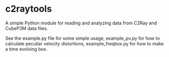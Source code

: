 c2raytools
==========

A simple Python module for reading and analyzing data from C2Ray and CubeP3M data files.

See the example.py file for some simple usage, example_pv.py for how to calculate peculiar velocity distortions, example_freqbox.py for how to make a time evolving box.
